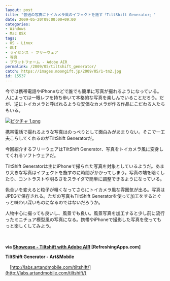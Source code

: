 ```yaml
---
layout: post
title: "普通の写真にトイカメラ風のイフェクトを施す「TiltShift Generator」"
date: 2009-05-20T09:00:00+09:00
categories:
- Windows
- Mac OSX
tags: 
- OS - Linux
- GUI
- ライセンス - フリーウェア
- 写真
- プラットフォーム - Adobe AIR
permalink: /2009/05/tiltshift_generator/
catch: https://images.moongift.jp/2009/05/1-tm2.jpg
id: 15537
---
```

今では携帯電話やiPhoneなどで誰でも簡単に写真が撮れるようになっている。人によっては一眼レフを持ち歩いて本格的な写真を楽しんでいることだろう。だが、逆にトイカメラと呼ばれるような安価なカメラが作る作品にこだわる人たちもいる。

  

[![ピクチャ 1.png](https://images.moongift.jp/2009/05/1-tm2.jpg)](https://images.moongift.jp/2009/05/18.png)

  

携帯電話で撮れるような写真はのっぺりとして面白みがあまりない。そこで一工夫こらしてくれるのがTiltShift Generatorだ。

  

今回紹介するフリーウェアはTiltShift Generator、写真をトイカメラ風に変身してくれるソフトウェアだ。

  
<!--more-->

TiltShift Generatorは主にiPhoneで撮られた写真を対象としているようだ。あまり大きな写真はイフェクトを施すのに時間がかかってしまう。写真の端を暗くしたり、コントラストや明るさをスライダで簡単に調整できるようになっている。

  

色合いを変えると粒子が粗くなってさらにトイカメラ風な雰囲気が出る。写真はJPEGで保存される。ただの写真もTiltShift Generatorを使って加工をするとぐっと味わい深いものになるのではないだろうか。

  

人物中心に撮っても良いし、風景でも良い。風景写真を加工すると少し前に流行ったミニチュア模型風の写真になる。携帯やiPhoneで撮影した写真を使ってもっと楽しくしてみよう。

  

　

  

**via [Showcase - Tiltshift with Adobe AIR](http://refreshingapps.com/showcase/app/tiltshift_with_adobe_air/) [RefreshingApps.com]**

  

**TiltShift Generator - Art&Mobile**  
  
　[http://labs.artandmobile.com/tiltshift/](http://labs.artandmobile.com/tiltshift/)

  
